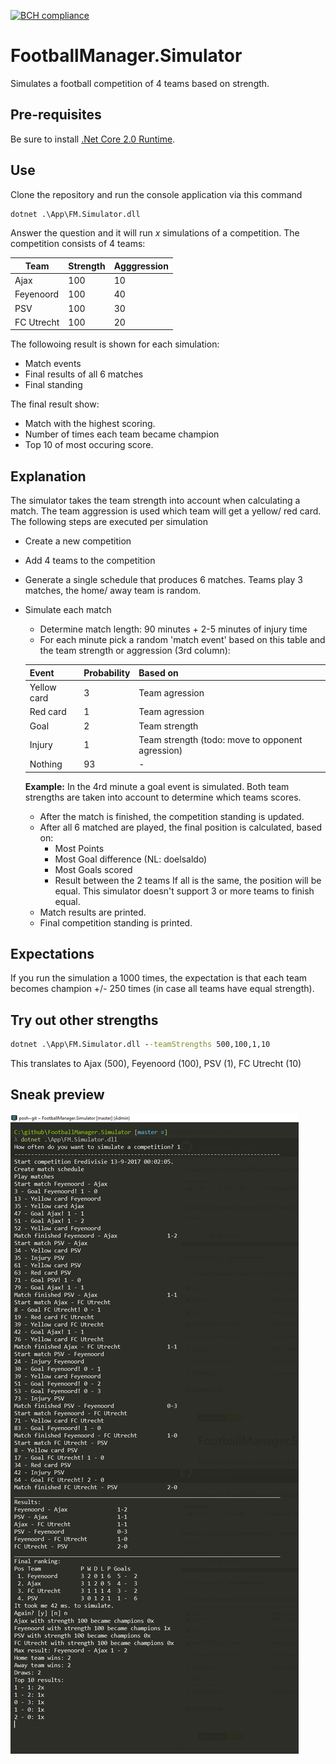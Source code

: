 [![BCH compliance](https://bettercodehub.com/edge/badge/kloarubeek/FootballManager.Simulator?branch=master)](https://bettercodehub.com/)

# FootballManager.Simulator
Simulates a football competition of 4 teams based on strength.

## Pre-requisites
Be sure to install [.Net Core 2.0 Runtime](https://www.microsoft.com/net/download/core#/runtime). 

## Use
Clone the repository and run the console application via this command

```cmd
dotnet .\App\FM.Simulator.dll
```

Answer the question and it will run _x_ simulations of a competition. The competition consists of 4 teams:

Team       | Strength | Agggression
-----------|----------|------------
Ajax       | 100      | 10
Feyenoord  | 100      | 40
PSV        | 100      | 30
FC Utrecht | 100      | 20

The followoing result is shown for each simulation:
- Match events
- Final results of all 6 matches
- Final standing

The final result show:
- Match with the highest scoring.
- Number of times each team became champion
- Top 10 of most occuring score.

## Explanation
The simulator takes the team strength into account when calculating a match. The team aggression is used which team will get a yellow/ red card.
The following steps are executed per simulation

- Create a new competition
- Add 4 teams to the competition
- Generate a single schedule that produces 6 matches. Teams play 3 matches, the home/ away team is random.
- Simulate each match
  - Determine match length: 90 minutes + 2-5 minutes of injury time
  - For each minute pick a random 'match event' based on this table and the team strength or aggression (3rd column):
  
  Event       | Probability | Based on
  ------------|-------------|---------
  Yellow card | 3           | Team agression
  Red card    | 1           | Team agression
  Goal        | 2           | Team strength
  Injury      | 1           | Team strength (todo: move to opponent agression)
  Nothing     | 93          | -

  __Example:__
  In the 4rd minute a goal event is simulated. Both team strengths are taken into account to determine which teams scores.
  - After the match is finished, the competition standing is updated.
  - After all 6 matched are played, the final position is calculated, based on:
    - Most Points
    - Most Goal difference (NL: doelsaldo)
    - Most Goals scored
    - Result between the 2 teams
    If all is the same, the position will be equal. This simulator doesn't support 3 or more teams to finish equal.
  - Match results are printed.
  - Final competition standing is printed.

## Expectations
If you run the simulation a 1000 times, the expectation is that each team becomes champion +/- 250 times (in case all teams have equal strength).

## Try out other strengths

```cmd
dotnet .\App\FM.Simulator.dll --teamStrengths 500,100,1,10
```

This translates to Ajax (500), Feyenoord (100), PSV (1), FC Utrecht (10)

## Sneak preview
![screenshot](App/screenshot.png)
